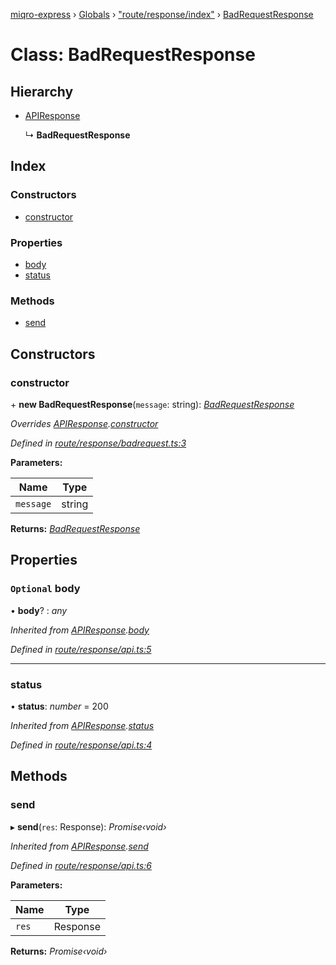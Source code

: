 [miqro-express](../README.md) › [Globals](../globals.md) › ["route/response/index"](../modules/_route_response_index_.md) › [BadRequestResponse](_route_response_index_.badrequestresponse.md)

# Class: BadRequestResponse

## Hierarchy

* [APIResponse](_index_.apiresponse.md)

  ↳ **BadRequestResponse**

## Index

### Constructors

* [constructor](_route_response_index_.badrequestresponse.md#constructor)

### Properties

* [body](_route_response_index_.badrequestresponse.md#optional-body)
* [status](_route_response_index_.badrequestresponse.md#status)

### Methods

* [send](_route_response_index_.badrequestresponse.md#send)

## Constructors

###  constructor

\+ **new BadRequestResponse**(`message`: string): *[BadRequestResponse](_route_response_index_.badrequestresponse.md)*

*Overrides [APIResponse](_index_.apiresponse.md).[constructor](_index_.apiresponse.md#constructor)*

*Defined in [route/response/badrequest.ts:3](https://github.com/claukers/miqro-express/blob/4a37b0c/src/route/response/badrequest.ts#L3)*

**Parameters:**

Name | Type |
------ | ------ |
`message` | string |

**Returns:** *[BadRequestResponse](_route_response_index_.badrequestresponse.md)*

## Properties

### `Optional` body

• **body**? : *any*

*Inherited from [APIResponse](_index_.apiresponse.md).[body](_index_.apiresponse.md#optional-body)*

*Defined in [route/response/api.ts:5](https://github.com/claukers/miqro-express/blob/4a37b0c/src/route/response/api.ts#L5)*

___

###  status

• **status**: *number* = 200

*Inherited from [APIResponse](_index_.apiresponse.md).[status](_index_.apiresponse.md#status)*

*Defined in [route/response/api.ts:4](https://github.com/claukers/miqro-express/blob/4a37b0c/src/route/response/api.ts#L4)*

## Methods

###  send

▸ **send**(`res`: Response): *Promise‹void›*

*Inherited from [APIResponse](_index_.apiresponse.md).[send](_index_.apiresponse.md#send)*

*Defined in [route/response/api.ts:6](https://github.com/claukers/miqro-express/blob/4a37b0c/src/route/response/api.ts#L6)*

**Parameters:**

Name | Type |
------ | ------ |
`res` | Response |

**Returns:** *Promise‹void›*
